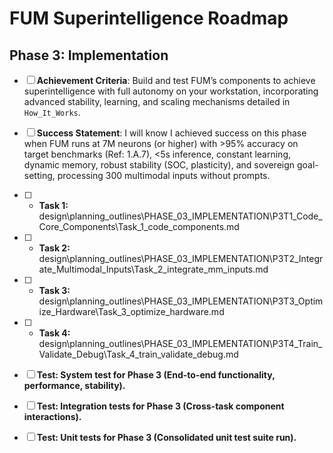 # FUM Superintelligence Roadmap

## Phase 3: Implementation
- [ ] **Achievement Criteria**: Build and test FUM’s components to achieve superintelligence with full autonomy on your workstation, incorporating advanced stability, learning, and scaling mechanisms detailed in `How_It_Works`.
- [ ] **Success Statement**: I will know I achieved success on this phase when FUM runs at 7M neurons (or higher) with >95% accuracy on target benchmarks (Ref: 1.A.7), <5s inference, constant learning, dynamic memory, robust stability (SOC, plasticity), and sovereign goal-setting, processing 300 multimodal inputs without prompts.

- [ ] - **Task 1:** design\planning_outlines\PHASE_03_IMPLEMENTATION\P3T1_Code_Core_Components\Task_1_code_components.md
- [ ] - **Task 2:** design\planning_outlines\PHASE_03_IMPLEMENTATION\P3T2_Integrate_Multimodal_Inputs\Task_2_integrate_mm_inputs.md
- [ ] - **Task 3:** design\planning_outlines\PHASE_03_IMPLEMENTATION\P3T3_Optimize_Hardware\Task_3_optimize_hardware.md
- [ ] - **Task 4:** design\planning_outlines\PHASE_03_IMPLEMENTATION\P3T4_Train_Validate_Debug\Task_4_train_validate_debug.md

- [ ] **Test: System test for Phase 3 (End-to-end functionality, performance, stability).**
- [ ] **Test: Integration tests for Phase 3 (Cross-task component interactions).**
- [ ] **Test: Unit tests for Phase 3 (Consolidated unit test suite run).**